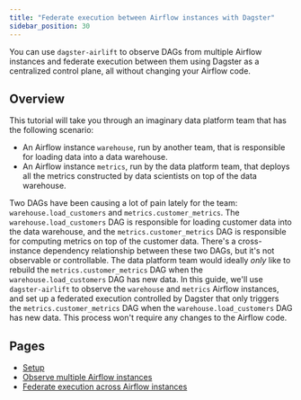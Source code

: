 ```yaml
---
title: "Federate execution between Airflow instances with Dagster"
sidebar_position: 30
---
```


You can use `dagster-airlift` to observe DAGs from multiple Airflow instances and federate execution between them using Dagster as a centralized control plane, all without changing your Airflow code.

## Overview

This tutorial will take you through an imaginary data platform team that has the following scenario:

- An Airflow instance `warehouse`, run by another team, that is responsible for loading data into a data warehouse.
- An Airflow instance `metrics`, run by the data platform team, that deploys all the metrics constructed by data scientists on top of the data warehouse.

Two DAGs have been causing a lot of pain lately for the team: `warehouse.load_customers` and `metrics.customer_metrics`. The `warehouse.load_customers` DAG is responsible for loading customer data into the data warehouse, and the `metrics.customer_metrics` DAG is responsible for computing metrics on top of the customer data. There's a cross-instance dependency relationship between these two DAGs, but it's not observable or controllable. The data platform team would ideally _only_ like to rebuild the `metrics.customer_metrics` DAG when the `warehouse.load_customers` DAG has new data. In this guide, we'll use `dagster-airlift` to observe the `warehouse` and `metrics` Airflow instances, and set up a federated execution controlled by Dagster that only triggers the `metrics.customer_metrics` DAG when the `warehouse.load_customers` DAG has new data. This process won't require any changes to the Airflow code.

## Pages

* [Setup](setup)
* [Observe multiple Airflow instances](observe)
* [Federate execution across Airflow instances](federate-execution)
